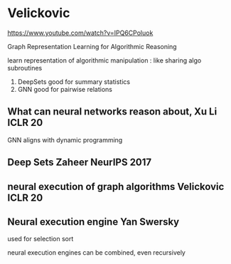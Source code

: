 
# Velickovic

https://www.youtube.com/watch?v=IPQ6CPoluok

Graph Representation Learning for Algorithmic Reasoning

learn representation of algorithmic manipulation : like sharing algo subroutines

1. DeepSets good for summary statistics
1. GNN good for pairwise relations

## What can neural networks reason about, Xu Li ICLR 20

GNN aligns with dynamic programming

## Deep Sets Zaheer NeurIPS 2017

## neural execution of graph algorithms Velickovic ICLR 20

## Neural execution engine Yan Swersky

used for selection sort

neural execution engines can be combined, even recursively
